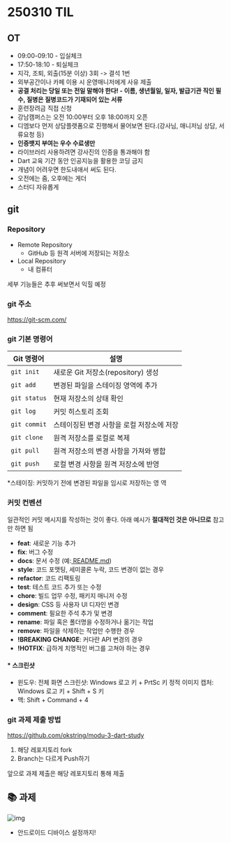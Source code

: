 # 250310 TIL



## OT

- 09:00-09:10 - 입실체크
- 17:50-18:10 - 퇴실체크
- 지각, 조퇴, 외출(15분 이상) 3회 -> 결석 1번
- 외부공간이나 카페 이용 시 운영매니저에게 사유 제출
- **공결 처리는 당일 또는 전일 말해야 한다! - 이름, 생년월일, 일자, 발급기관 직인 필수, 질병은 질병코드가 기재되어 있는 서류**
- 훈련장려금 직접 신청
- 강남캠퍼스는 오전 10:00부터 오후 18:00까지 오픈
- 디엠보다 먼저 상담플랫폼으로 진행해서 물어보면 된다.(강사님, 매니저님 상담, 서류요청 등)
- **인증뱃지 부여는 우수 수료생만**
- 라이브러리 사용하려면 강사진의 인증을 통과해야 함
- Dart 교육 기간 동안 인공지능을 활용한 코딩 금지
- 개념이 어려우면 한도내애서 써도 된다.
- 오전에는 줌, 오후에는 게더
- 스터디 자유롭게

## git

### Repository

- Remote Repository
  - GitHub 등 원격 서버에 저장되는 저장소
- Local Repository
  - 내 컴퓨터

세부 기능들은 추후 써보면서 익힐 예정



### git 주소

https://git-scm.com/



### git 기본 명령어

| Git 명령어   | 설명                                      |
| ------------ | ----------------------------------------- |
| `git init`   | 새로운 Git 저장소(repository) 생성        |
| `git add`    | 변경된 파일을 스테이징 영역에 추가        |
| `git status` | 현재 저장소의 상태 확인                   |
| `git log`    | 커밋 히스토리 조회                        |
| `git commit` | 스테이징된 변경 사항을 로컬 저장소에 저장 |
| `git clone`  | 원격 저장소를 로컬로 복제                 |
| `git pull`   | 원격 저장소의 변경 사항을 가져와 병합     |
| `git push`   | 로컬 변경 사항을 원격 저장소에 반영       |

*스테이징: 커밋하기 전에 변경된 파일을 임시로 저장하는 영 역

### 커밋 컨벤션

일관적인 커밋 메시지를 작성하는 것이 좋다. 아래 예시가 **절대적인 것은 아니므로** 참고만 하면 됨

- **feat**: 새로운 기능 추가
- **fix**: 버그 수정
- **docs**: 문서 수정 (예:[ README.md](http://readme.md/))
- **style**: 코드 포맷팅, 세미콜론 누락, 코드 변경이 없는 경우
- **refactor**: 코드 리팩토링
- **test**: 테스트 코드 추가 또는 수정
- **chore**: 빌드 업무 수정, 패키지 매니저 수정
- **design**: CSS 등 사용자 UI 디자인 변경
- **comment**: 필요한 주석 추가 및 변경
- **rename**: 파일 혹은 폴더명을 수정하거나 옮기는 작업
- **remove**: 파일을 삭제하는 작업만 수행한 경우
- **!BREAKING CHANGE**: 커다란 API 변경의 경우
- **!HOTFIX**: 급하게 치명적인 버그를 고쳐야 하는 경우



#### * 스크린샷

- 윈도우: 전체 화면 스크린샷: Windows 로고 키 + PrtSc 키
  정적 이미지 캡처: Windows 로고 키 + Shift + S 키
- 맥: Shift + Command + 4



### git 과제 제출 방법

https://github.com/okstring/modu-3-dart-study

1. 해당 레포지토리 fork
3. Branch는 다르게 Push하기

앞으로 과제 제출은 해당 레포지토리 통해 제출



## 📚 과제

![img](/Users/okstring/Documents/image/image.png)

- 안드로이드 디바이스 설정까지!




